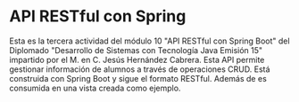 # API RESTful con Spring
Esta es la tercera actividad del módulo 10 "API RESTful con Spring Boot" del Diplomado "Desarrollo de Sistemas con Tecnología Java Emisión 15" impartido por el M. en C. Jesús Hernández Cabrera. 
Esta API permite gestionar información de alumnos a través de operaciones CRUD. Está construida con Spring Boot y sigue el formato RESTful.
Además de es consumida en una vista creada como ejemplo.
